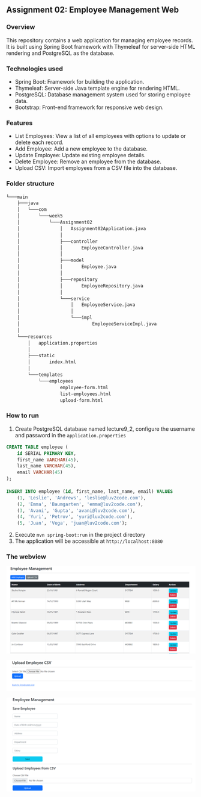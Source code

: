 ## Assignment 02: Employee Management Web

### Overview
This repository contains a web application for managing employee records. It is built using Spring Boot framework with Thymeleaf for server-side HTML rendering and PostgreSQL as the database.

### Technologies used
- Spring Boot: Framework for building the application.
- Thymeleaf: Server-side Java template engine for rendering HTML.
- PostgreSQL: Database management system used for storing employee data.
- Bootstrap: Front-end framework for responsive web design.

### Features
- List Employees: View a list of all employees with options to update or delete each record.
- Add Employee: Add a new employee to the database.
- Update Employee: Update existing employee details.
- Delete Employee: Remove an employee from the database.
- Upload CSV: Import employees from a CSV file into the database.

### Folder structure
```cmd
└───main
    ├───java
    │   └───com
    │       └───week5
    │           └───Assignment02
    │               │   Assignment02Application.java
    │               │
    │               ├───controller
    │               │       EmployeeController.java
    │               │
    │               ├───model
    │               │       Employee.java
    │               │
    │               ├───repository
    │               │       EmployeeRepository.java
    │               │
    │               └───service
    │                   │   EmployeeService.java
    │                   │
    │                   └───impl
    │                           EmployeeServiceImpl.java
    │
    └───resources
        │   application.properties
        │
        ├───static
        │       index.html
        │
        └───templates
            └───employees
                    employee-form.html
                    list-employees.html
                    upload-form.html
```

### How to run
1. Create PostgreSQL database named lecture9_2, configure the username and password in the `application.properties`
```sql
CREATE TABLE employee (
    id SERIAL PRIMARY KEY,
    first_name VARCHAR(45),
    last_name VARCHAR(45),
    email VARCHAR(45)
);

INSERT INTO employee (id, first_name, last_name, email) VALUES
    (1, 'Leslie', 'Andrews', 'leslie@luv2code.com'),
    (2, 'Emma', 'Baumgarten', 'emma@luv2code.com'),
    (3, 'Avani', 'Gupta', 'avani@luv2code.com'),
    (4, 'Yuri', 'Petrov', 'yuri@luv2code.com'),
    (5, 'Juan', 'Vega', 'juan@luv2code.com');
```
2. Execute `mvn spring-boot:run` in the project directory
3. The application will be accessible at `http://localhost:8080`


### The webview
![img.png](img.png)

![img_1.png](img_1.png)

![img_2.png](img_2.png)